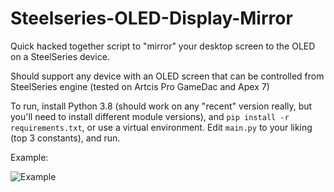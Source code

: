 # Steelseries-OLED-Display-Mirror

Quick hacked together script to "mirror" your desktop screen to the OLED on a SteelSeries device.

Should support any device with an OLED screen that can be controlled from SteelSeries engine (tested on Artcis Pro GameDac and Apex 7)

To run, install Python 3.8 (should work on any "recent" version really, but you'll need to install different module versions), and `pip install -r requirements.txt`, or use a virtual environment. Edit `main.py` to your liking (top 3 constants), and run.

Example:

![Example](https://media3.giphy.com/media/MFPNPTrkW0Rtncbrjx/giphy.gif)
